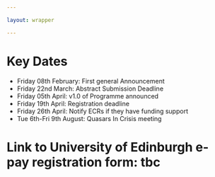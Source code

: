 ```yaml
---

layout: wrapper

---
```


# Key Dates

- Friday 08th February: First general Announcement
- Friday 22nd March: Abstract Submission Deadline
- Friday 05th April: v1.0 of Programme announced
- Friday 19th April: Registration deadline
- Friday 26th April: Notify ECRs if they have funding support 
- Tue 6th-Fri 9th August: Quasars In Crisis meeting

# Link to University of Edinburgh e-pay registration form: tbc
